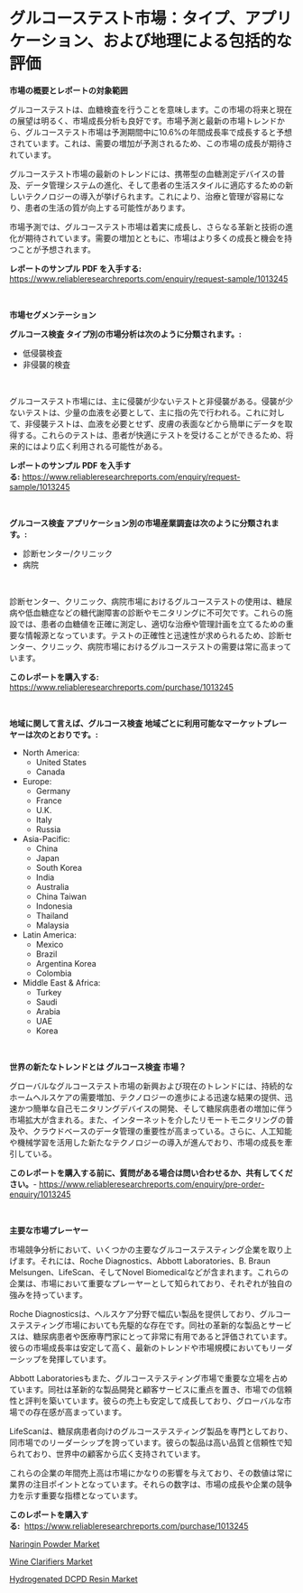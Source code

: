 <p><h1>グルコーステスト市場：タイプ、アプリケーション、および地理による包括的な評価</h1></p><p><strong>市場の概要とレポートの対象範囲</strong></p>
<p><p>グルコーステストは、血糖検査を行うことを意味します。この市場の将来と現在の展望は明るく、市場成長分析も良好です。市場予測と最新の市場トレンドから、グルコーステスト市場は予測期間中に10.6%の年間成長率で成長すると予想されています。これは、需要の増加が予測されるため、この市場の成長が期待されています。</p><p>グルコーステスト市場の最新のトレンドには、携帯型の血糖測定デバイスの普及、データ管理システムの進化、そして患者の生活スタイルに適応するための新しいテクノロジーの導入が挙げられます。これにより、治療と管理が容易になり、患者の生活の質が向上する可能性があります。</p><p>市場予測では、グルコーステスト市場は着実に成長し、さらなる革新と技術の進化が期待されています。需要の増加とともに、市場はより多くの成長と機会を持つことが予想されます。</p></p>
<p><strong>レポートのサンプル PDF を入手する:</strong> <a href="https://www.reliableresearchreports.com/enquiry/request-sample/1013245">https://www.reliableresearchreports.com/enquiry/request-sample/1013245</a></p>
<p>&nbsp;</p>
<p><strong>市場セグメンテーション</strong></p>
<p><strong>グルコース検査 タイプ別の市場分析は次のように分類されます。:</strong></p>
<p><ul><li>低侵襲検査</li><li>非侵襲的検査</li></ul></p>
<p>&nbsp;</p>
<p><p>グルコーステスト市場には、主に侵襲が少ないテストと非侵襲がある。侵襲が少ないテストは、少量の血液を必要として、主に指の先で行われる。これに対して、非侵襲テストは、血液を必要とせず、皮膚の表面などから簡単にデータを取得する。これらのテストは、患者が快適にテストを受けることができるため、将来的にはより広く利用される可能性がある。</p></p>
<p><strong>レポートのサンプル PDF を入手する:</strong>&nbsp;<a href="https://www.reliableresearchreports.com/enquiry/request-sample/1013245">https://www.reliableresearchreports.com/enquiry/request-sample/1013245</a></p>
<p>&nbsp;</p>
<p><strong> グルコース検査 アプリケーション別の市場産業調査は次のように分類されます。:</strong></p>
<p><ul><li>診断センター/クリニック</li><li>病院</li></ul></p>
<p>&nbsp;</p>
<p><p>診断センター、クリニック、病院市場におけるグルコーステストの使用は、糖尿病や低血糖症などの糖代謝障害の診断やモニタリングに不可欠です。これらの施設では、患者の血糖値を正確に測定し、適切な治療や管理計画を立てるための重要な情報源となっています。テストの正確性と迅速性が求められるため、診断センター、クリニック、病院市場におけるグルコーステストの需要は常に高まっています。</p></p>
<p><strong>このレポートを購入する:</strong>&nbsp; <a href="https://www.reliableresearchreports.com/purchase/1013245">https://www.reliableresearchreports.com/purchase/1013245</a></p>
<p>&nbsp;</p>
<p><strong>地域に関して言えば、グルコース検査 地域ごとに利用可能なマーケットプレーヤーは次のとおりです。:</strong></p>
<p><ul>
    <li>
        North America:
        <ul>
            <li>United States</li>
            <li>Canada</li>
        </ul>
    </li>
    <li>
        Europe:
        <ul>
            <li>Germany</li>
            <li>France</li>
            <li>U.K.</li>
            <li>Italy</li>
            <li>Russia</li>
        </ul>
    </li>
    <li>
        Asia-Pacific:
        <ul>
            <li>China</li>
            <li>Japan</li>
            <li>South Korea</li>
            <li>India</li>
            <li>Australia</li>
            <li>China Taiwan</li>
            <li>Indonesia</li>
            <li>Thailand</li>
            <li>Malaysia</li>
        </ul>
    </li>
    <li>
        Latin America:
        <ul>
            <li>Mexico</li>
            <li>Brazil</li>
            <li>Argentina Korea</li>
            <li>Colombia</li>
        </ul>
    </li>
    <li>
        Middle East & Africa:
        <ul>
            <li>Turkey</li>
            <li>Saudi</li>
            <li>Arabia</li>
            <li>UAE</li>
            <li>Korea</li>
        </ul>
    </li>
    </ul></p>
<p>&nbsp;</p>
<p><strong>世界の新たなトレンドとは グルコース検査 市場？</strong></p>
<p><p>グローバルなグルコーステスト市場の新興および現在のトレンドには、持続的なホームヘルスケアの需要増加、テクノロジーの進歩による迅速な結果の提供、迅速かつ簡単な自己モニタリングデバイスの開発、そして糖尿病患者の増加に伴う市場拡大が含まれる。また、インターネットを介したリモートモニタリングの普及や、クラウドベースのデータ管理の重要性が高まっている。さらに、人工知能や機械学習を活用した新たなテクノロジーの導入が進んでおり、市場の成長を牽引している。</p></p>
<p><strong>このレポートを購入する前に、質問がある場合は問い合わせるか、共有してください。</strong>- <a href="https://www.reliableresearchreports.com/enquiry/pre-order-enquiry/1013245">https://www.reliableresearchreports.com/enquiry/pre-order-enquiry/1013245</a></p>
<p>&nbsp;</p>
<p><strong>主要な市場プレーヤー</strong></p>
<p><p>市場競争分析において、いくつかの主要なグルコーステスティング企業を取り上げます。それには、Roche Diagnostics、Abbott Laboratories、B. Braun Melsungen、LifeScan、そしてNovel Biomedicalなどが含まれます。これらの企業は、市場において重要なプレーヤーとして知られており、それぞれが独自の強みを持っています。</p><p>Roche Diagnosticsは、ヘルスケア分野で幅広い製品を提供しており、グルコーステスティング市場においても先駆的な存在です。同社の革新的な製品とサービスは、糖尿病患者や医療専門家にとって非常に有用であると評価されています。彼らの市場成長率は安定して高く、最新のトレンドや市場規模においてもリーダーシップを発揮しています。</p><p>Abbott Laboratoriesもまた、グルコーステスティング市場で重要な立場を占めています。同社は革新的な製品開発と顧客サービスに重点を置き、市場での信頼性と評判を築いています。彼らの売上も安定して成長しており、グローバルな市場での存在感が高まっています。</p><p>LifeScanは、糖尿病患者向けのグルコーステスティング製品を専門としており、同市場でのリーダーシップを誇っています。彼らの製品は高い品質と信頼性で知られており、世界中の顧客から広く支持されています。</p><p>これらの企業の年間売上高は市場にかなりの影響を与えており、その数値は常に業界の注目ポイントとなっています。それらの数字は、市場の成長や企業の競争力を示す重要な指標となっています。</p></p>
<p><strong>このレポートを購入する:</strong>&nbsp;&nbsp;<a href="https://www.reliableresearchreports.com/purchase/1013245">https://www.reliableresearchreports.com/purchase/1013245</a></p>
<p><p><a href="https://github.com/pgtimber/Market-Research-Report-List-1/blob/main/naringin-powder-market.md">Naringin Powder Market</a></p><p><a href="https://github.com/arionmp/Market-Research-Report-List-2/blob/main/wine-clarifiers-market.md">Wine Clarifiers Market</a></p><p><a href="https://github.com/markusgodoy/Market-Research-Report-List-2/blob/main/hydrogenated-dcpd-resin-market.md">Hydrogenated DCPD Resin Market</a></p></p>